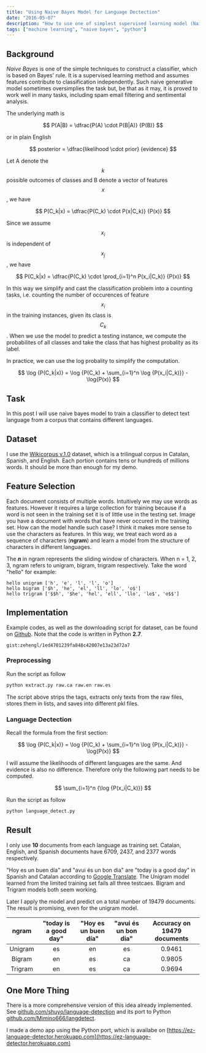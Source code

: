 ```yaml
---
title: "Using Naive Bayes Model for Language Dectection"
date: "2016-05-07"
description: "How to use one of simplest supervised learning model (Naive Bayes) to perform language detection."
tags: ["machine learning", "naive bayes", "python"]
---
```


## Background

_Naive Bayes_ is one of the simple techniques to construct a classifier, which is based on Bayes' rule. It is a supervised learning method and assumes features contribute to classification independently. Such naive generative model sometimes oversimplies the task but, be that as it may, it is proved to work well in many tasks, including spam email filtering and sentimental analysis.

The underlying math is

$$
P(A|B) = \dfrac{P(A) \cdot P(B|A)} {P(B)}
$$

or in plain English

$$
posterior = \dfrac{likelihood \cdot prior} {evidence}
$$

Let A denote the $$k$$ possible outcomes of classes and B denote a vector of features $$x$$, we have

$$
P(C_k|x) = \dfrac{P(C_k) \cdot P(x|C_k)} {P(x)}
$$

Since we assume $$x_i$$ is independent of $$x_j$$, we have

$$
P(C_k|x) = \dfrac{P(C_k) \cdot \prod_{i=1}^n P(x_i|C_k)} {P(x)}
$$

In this way we simplify and cast the classification problem into a counting tasks, i.e. counting the number of occurences of feature $$x_i$$ in the training instances, given its class is $$C_k$$. When we use the model to predict a testing instance, we compute the probabilites of all classes and take the class that has highest probality as its label.

In practice, we can use the log probality to simplify the computation.

$$
\log {P(C_k|x)} = \log {P(C_k) + \sum_{i=1}^n \log {P(x_i|C_k)}} - \log{P(x)}
$$

## Task

In this post I will use naive bayes model to train a classifier to detect text language from a corpus that contains different languages.

## Dataset

I use the [Wikicorpus v.1.0](http://www.cs.upc.edu/~nlp/wikicorpus/) dataset, which is a trilingual corpus in Catalan, Spanish, and English. Each portion contains tens or hundreds of millions words. It should be more than enough for my demo.

## Feature Selection

Each document consists of multiple words. Intuitively we may use words as features. However it requires a large collection for training because if a word is not seen in the training set it is of little use in the testing set. Image you have a document with words that have never occured in the training set. How can the model handle such case? I think it makes more sense to use the characters as features. In this way, we treat each word as a sequence of characters (**ngram**) and learn a model from the structure of characters in different languages.

The **_n_** in ngram represents the sliding window of characters. When n = 1, 2, 3, ngram refers to unigram, bigram, trigram respectively. Take the word "hello" for example:

```
hello unigram ['h', 'e', 'l', 'l', 'o']
hello bigram ['$h', 'he', 'el', 'll', 'lo', 'o$']
hello trigram ['$$h', '$he', 'hel', 'ell', 'llo', 'lo$', 'o$$']
```

## Implementation

Example codes, as well as the downloading script for dataset, can be found on [Github](https://gist.github.com/zehengl/1ed4701239fa848c42007e13a23d72a7). Note that the code is written in Python **2.7**.

`gist:zehengl/1ed4701239fa848c42007e13a23d72a7`

### Preprocessing

Run the script as follow

```bash
python extract.py raw.ca raw.en raw.es
```

The script above strips the tags, extracts only texts from the raw files, stores them in lists, and saves into different pkl files.

### Language Dectection

Recall the formula from the first section:

$$
\log {P(C_k|x)} = \log {P(C_k) + \sum_{i=1}^n \log {P(x_i|C_k)}} - \log{P(x)}
$$

I will assume the likelihoods of different languages are the same. And evidence is also no difference. Therefore only the following part needs to be computed.

$$
\sum_{i=1}^n {\log {P(x_i|C_k)}}
$$

Run the script as follow

```bash
python language_detect.py
```

## Result

I only use **10** documents from each language as training set. Catalan, English, and Spanish documents have 6709, 2437, and 2377 words respectively.

"Hoy es un buen día" and "avui és un bon dia" are "today is a good day" in Spanish and Catalan according to [Google Translate](https://translate.google.ca/). The Unigram model learned from the limited training set fails all three testcaes. Bigram and Trigram models both seem working.

Later I apply the model and predict on a total number of 19479 documents. The result is promising, even for the unigram model.

|  ngram  | "today is a good day" | "Hoy es un buen día" | "avui és un bon dia" | Accuracy on 19479 documents |
| :-----: | :-------------------: | :------------------: | :------------------: | :-------------------------: |
| Unigram |          es           |          en          |          es          |           0.9461            |
| Bigram  |          en           |          es          |          ca          |           0.9805            |
| Trigram |          en           |          es          |          ca          |           0.9694            |

## One More Thing

There is a more comprehensive version of this idea already implemented. See [github.com/shuyo/language-detection](https://github.com/shuyo/language-detection) and its port to Python [github.com/Mimino666/langdetect](https://github.com/Mimino666/langdetect).

I made a demo app using the Python port, which is availabe on [https://ez-language-detector.herokuapp.com](https://ez-language-detector.herokuapp.com)
